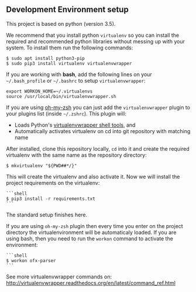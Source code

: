 ## Development Environment setup

This project is based on python (version 3.5).

We recommend that you install python ```virtualenv``` so you can install the
required and recommended python libraries without messing up with your system.
To install them run the following commands:

   ```shell
   $ sudo apt install python3-pip
   $ sudo pip3 install virtualenv virtualenvwrapper
   ```
   
If you are working with **bash**, add the following lines on your
```~/.bash_profile``` or ```~/.bashrc``` to setup ```virtualenvwrapper```:

   ```shell
   export WORKON_HOME=~/.virtualenvs
   source /usr/local/bin/virtualenvwrapper.sh
   ```

If you are using [oh-my-zsh](https://github.com/robbyrussell/oh-my-zsh) you can
just add the ```virtualenvwrapper``` plugin to your plugins list
(inside ```~/.zshrc```). This plugin will:
  - Loads Python's [virtualenvwrapper shell tools](http://virtualenvwrapper.readthedocs.org/en/latest/command_ref.html), and
  - Automatically activates virtualenv on cd into git repository with matching name

After installed, clone this repository locally, ```cd``` into it and create the
required virtualenv with the same name as the repository directory:

   ```shell
   $ mkvirtualenv "${PWD##*/}"
   ```

This will create the virtualenv and also activate it. Now we will install the 
project requirements on the virtualenv:

    ```shell
    $ pip3 install -r requirements.txt
    ```

The standard setup finishes here.

If you are using ```oh-my-zsh``` plugin then every time you enter on the project
directory the virtualenvironment will be automaticaly loaded. If you are using
bash, then you need to run the ```workon``` command to activate the environment:

    ```shell
    $ workon ofx-parser
    ```

See more virtualenvwrapper commands on:
http://virtualenvwrapper.readthedocs.org/en/latest/command_ref.html